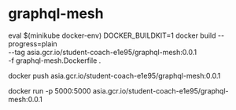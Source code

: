 # graphql-mesh

eval $(minikube docker-env)
DOCKER_BUILDKIT=1 docker build --progress=plain \
 --tag asia.gcr.io/student-coach-e1e95/graphql-mesh:0.0.1 \
 -f graphql-mesh.Dockerfile .

docker push asia.gcr.io/student-coach-e1e95/graphql-mesh:0.0.1

docker run -p 5000:5000 asia.gcr.io/student-coach-e1e95/graphql-mesh:0.0.1
